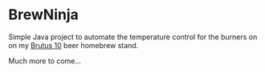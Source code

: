 BrewNinja
=========

Simple Java project to automate the temperature control for the burners on
on my [Brutus 10](http://www.alenuts.com/Alenuts/brutus.html) beer homebrew stand.

Much more to come...

